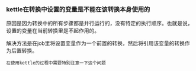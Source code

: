 ### kettle在转换中设置的变量是不能在该转换本身使用的



原因是因为转换中的所有步骤都是并行运行的，没有特定的执行顺序。也就是说，设置的变量在当前转换里是不起作用的。

解决方法是在job里将设置变量作为一个前置的转换，然后将引用该变量的转换作为后置转换。

`在使用kettle的过程中需要特别注意一下这个问题`
